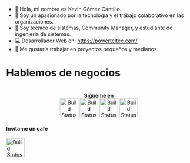 - 👋 Hola, mi nombre es Kevin Gómez Cantillo.
- 👀 Soy un apasionado por la tecnología y el trabajo colaborativo en las organizaciones.
- 🌱 Soy técnico de sistemas, Community Manager, y estudiante de ingeniería de sistemas.
- 💻 Desarrollador Web en: https://powerteltec.com/
- 💞️ Me gustaría trabajar en proyectos pequeños y medianos.

# Hablemos de negocios
<p align="center">
<br>
<label><b>Sigueme en</b></label>
<br>
<a href="https://www.facebook.com/kevingomezcantilo"><img src="https://icon-library.com/images/facebook-icon-25x25/facebook-icon-25x25-18.jpg" alt="Build Status" height=50></a>
<label><b></b></label>
<a href="https://www.instagram.com/gomez_sys"><img src="https://assets.stickpng.com/images/580b57fcd9996e24bc43c521.png" alt="Build Status" height=50></a>
<label><b></b></label>
<a href="https://www.linkedin.com/in/kevin-gc-1aba6a165"><img src="https://1000logos.net/wp-content/uploads/2017/03/Linkedin-Logo.png" alt="Build Status" height=50></a>
<label><b></b></label>
<a href="https://api.whatsapp.com/send?phone=573113940272"><img src="https://pngimg.com/uploads/whatsapp/whatsapp_PNG95147.png" alt="Build Status" height=50></a>
<h4>Invitame un café</h4>
<a href="https://paypal.me/kevin481447?locale.x=es_XC"><img src="https://assets.stickpng.com/images/580b57fcd9996e24bc43c530.png" alt="Build Status" height=50></a>
</p>






